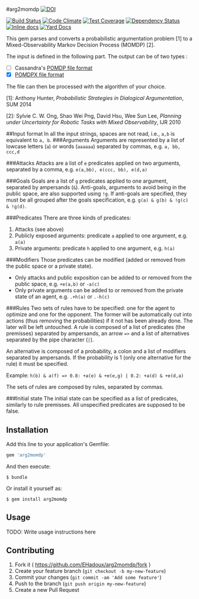 #arg2momdp [![DOI](https://zenodo.org/badge/7153/EHadoux/arg2momdp.svg)](http://dx.doi.org/10.5281/zenodo.13195)

[![Build Status](https://img.shields.io/travis/EHadoux/arg2momdp.svg?branch=master&style=flat-square)](https://travis-ci.org/EHadoux/arg2momdp) [![Code Climate](https://img.shields.io/codeclimate/github/EHadoux/arg2momdp.svg?style=flat-square)](https://codeclimate.com/github/EHadoux/arg2momdp) [![Test Coverage](https://img.shields.io/codeclimate/coverage/github/EHadoux/arg2momdp.svg?style=flat-square)](https://codeclimate.com/github/EHadoux/arg2momdp) [![Dependency Status](https://img.shields.io/gemnasium/EHadoux/arg2momdp.svg?style=flat-square)](https://gemnasium.com/EHadoux/arg2momdp) [![Inline docs](http://inch-ci.org/github/EHadoux/arg2momdp.svg?branch=master&style=flat-square)](http://inch-ci.org/github/EHadoux/arg2momdp) [![Yard Docs](http://img.shields.io/badge/yard-docs-blue.svg?style=flat-square)](http://rubydoc.info/github/EHadoux/arg2momdp/master)



This gem parses and converts a probabilistic argumentation problem [1] to a Mixed-Observability Markov Decision Process (MOMDP) [2].

The input is defined in the following part. The output can be of two types :

- [ ] Cassandra's [POMDP file format](http://www.pomdp.org/code/pomdp-file-spec.shtml)
- [x] [POMDPX file format](http://bigbird.comp.nus.edu.sg/pmwiki/farm/appl/index.php?n=Main.PomdpXDocumentation)

The file can then be processed with the algorithm of your choice.

[1]: Anthony Hunter, _Probabilistic Strategies in Dialogical Argumentation_, SUM 2014

[2]: Sylvie C. W. Ong, Shao Wei Png, David Hsu, Wee Sun Lee, _Planning under Uncertainty for Robotic Tasks with Mixed Observability_, IJR 2010

##Input format
In all the input strings, spaces are not read, i.e., ```a,b``` is equivalent to ```a, b```.
###Arguments
Arguments are represented by a list of lowcase letters (```a```) or words (```aaaaaa```) separated by commas, e.g. ```a, bb, ccc,d```

###Attacks
Attacks are a list of ```e``` predicates applied on two arguments, separated by a comma, e.g. ```e(a,bb), e(ccc, bb), e(d,a)```

###Goals
Goals are a list of ```g``` predicates applied to one argument, separated by ampersands (```&```). 
Anti-goals, arguments to avoid being in the public space, are also supported using ```!g```. 
If anti-goals are specified, they must be all grouped after the goals specification, e.g. ```g(a) & g(b) & !g(c) & !g(d)```.

###Predicates
There are three kinds of predicates:

1. Attacks (see above)
2. Publicly exposed arguments: predicate ```a``` applied to one argument, e.g. ```a(a)```
3. Private arguments: predicate ```h``` applied to one argument, e.g. ```h(a)```

###Modifiers
Those predicates can be modified (added or removed from the public space or a private state).

- Only attacks and public exposition can be added to or removed from the public space, e.g. ```+e(a,b)``` or ```-a(c)```
- Only private arguments can be added to or removed from the private state of an agent, e.g. ```.+h(a)``` or ```.-h(c)```

###Rules 
Two sets of rules have to be specified: one for the agent to optimize and one for the opponent. 
The former will be automatically cut into actions (thus removing the probabilities) if it not has been already done. 
The later will be left untouched.
A rule is composed of a list of predicates (the premisses) separated by ampersands, an arrow ```=>``` and a list of alternatives separated by the pipe character (```|```).

An alternative is composed of a probability, a colon and a list of modifiers separated by ampersands.
If the probability is 1 (only one alternative for the rule) it must be specified.

Example: ```h(b) & a(f) => 0.8: +a(e) & +e(e,g) | 0.2: +a(d) & +e(d,a)```

The sets of rules are composed by rules, separated by commas.

###Initial state
The initial state can be specified as a list of predicates, similarly to rule premisses.
All unspecified predicates are supposed to be false.

## Installation

Add this line to your application's Gemfile:

```ruby
gem 'arg2momdp'
```

And then execute:

    $ bundle

Or install it yourself as:

    $ gem install arg2momdp

## Usage

TODO: Write usage instructions here

## Contributing

1. Fork it ( https://github.com/EHadoux/arg2momdp/fork )
2. Create your feature branch (`git checkout -b my-new-feature`)
3. Commit your changes (`git commit -am 'Add some feature'`)
4. Push to the branch (`git push origin my-new-feature`)
5. Create a new Pull Request
